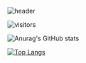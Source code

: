 ![header](https://capsule-render.vercel.app/api?type=rect&color=afcfa9&height=150&section=header&text=gyuhee's%20github&fontColor=fffff0&fontSize=50)

![visitors](https://visitor-badge.laobi.icu/badge?page_id=gyuheeyang.gyuheeyang)



![Anurag's GitHub stats](https://github-readme-stats.vercel.app/api?username=gyuheeyang&show_icons=true&theme=vue)


[![Top Langs](https://github-readme-stats.vercel.app/api/top-langs/?username=gyuheeyang&layout=compact)](https://github.com/anuraghazra/github-readme-stats)



